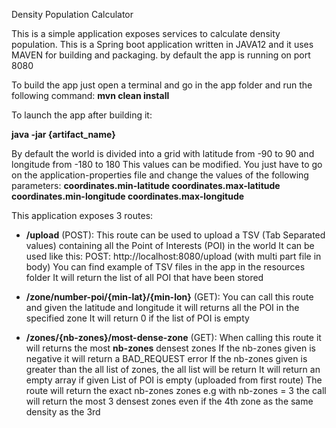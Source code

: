 Density Population Calculator

This is a simple application exposes services to calculate density population. 
This is a Spring boot application written in JAVA12 and it uses MAVEN for building and packaging.
by default the app is running on port 8080 

To build the app just open a terminal and go in the app folder and run the following command:
**mvn clean install**

To launch the app after building it: 

**java -jar {artifact_name}**

By default the world is divided into a grid with latitude from -90 to 90 and longitude from -180 to 180
This values can be modified. You just have to go on the application-properties file and change the values of the following parameters: 
**coordinates.min-latitude
coordinates.max-latitude
coordinates.min-longitude
coordinates.max-longitude**

This application exposes 3 routes: 
- **/upload** (POST): 
This route can be used to upload a TSV (Tab Separated values) containing all the Point of Interests (POI) in the world
It can be used like this: POST: http://localhost:8080/upload (with multi part file in body)
You can find example of TSV files in the app in the resources folder
It will return the list of all POI that have been stored

- **/zone/number-poi/{min-lat}/{min-lon}** (GET): 
You can call this route and given the latitude and longitude it will returns all the POI in the specified zone
It will return 0 if the list of POI is empty

- **/zones/{nb-zones}/most-dense-zone** (GET):
When calling this route it will returns the most **nb-zones** densest zones 
If the nb-zones given is negative it will return a BAD_REQUEST error
If the nb-zones given is greater than the all list of zones, the all list will be return
It will return an empty array if given List of POI is empty (uploaded from first route)
The route will return the exact nb-zones zones e.g with nb-zones = 3 the call will return the most 3 densest zones even if the 4th zone as the same density as the 3rd